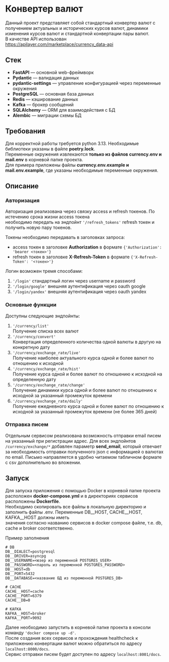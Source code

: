# Конвертер валют
Данный проект представляет собой стандартный конвертер валют с получением актуальных и исторических курсов валют, динамики изменения курсов валют и стандартной конвертации пары валют.\
В качестве API использован https://apilayer.com/marketplace/currency_data-api
## Стек
- **FastAPI** — основной web-фреймворк
- **Pydantic** — валидация данных
- **pydantic-settings** — управление конфигурацией через переменные окружения
- **PostgreSQL** — основная база данных
- **Redis** — кэширование данных
- **Kafka** — брокер сообщений
- **SQLAlchemy** — ORM для взаимодействия с БД
- **Alembic** — миграции схемы БД
## Требования
Для корректной работы требуется python 3.13. Необходимые библиотеки указаны в файле **poetry.lock**.\
Переменные окружения извлекаются **только из файлов currency.env и mail.env** в корневой папке проекта.\
Для примера приложены файлы **currency.env.example и mail.env.example**, где указаны необходимые переменные окружения.
## Описание
### Авторизация
Авторизация реализована через связку access и refresh токенов. По истечению срока жизни access токена\
необходимо передать на эндпойнт `'/refresh_tokens'` refresh токен и получить новую пару токенов.

Токены необходимо передавать в заголовках запроса:
- access токен в заголовке **Authorization** в формате `{'Authorization': 'bearer <токен>'}`
- refresh токен в заголовке **X-Refresh-Token** в формате `{'X-Refresh-Token': '<токен>'}`

Логин возможен тремя способами:
1. `'/login'` стандартный логин через username и password
2. `'/login/google'` внешняя аутентификация через oauth google
3. `'/login/yandex'` внешняя аутентификация через oauth yandex
### Основные функции
Доступны следующие эндпойнты:
1. `'/currency/list'`\
   Получение списка всех валют
2. `'/currency/convert'`\
   Конвертация определенного количества одной валюты в другую на конкретную дату
3. `'/currency/exchange_rate/live'`\
   Получение наиболее актуального курса одной и более валют по отношению к исходной
4. `'/currency/exchange_rate/hist'`\
   Получение курса одной и более валют по отношению к исходной на определенную дату
5. `'/currency/exchange_rate/change'`\
   Получение динамики курса одной и более валют по отношению к исходной за указанный промежуток времени
6. `'/currency/exchange_rate/daily'`\
    Получение ежедневного курса одной и более валют по отношению к исходной за указанный промежуток времени (не более 365 дней)
### Отправка писем
Отдельным сервисом реализована возможность отправки email писем на указанный при регистрации адрес. Для всех эндпойнтов
`/currency/exchange/*` добавлен параметр **send_email**, который отвечает за необходимость отправки полученного json
с информацией о валютах по email. Письмо направляется в удобно читаемом табличном формате с csv дополнительно во вложении.

## Запуск

Для запуска приложения с помощью Docker в корневой папке проекта расположен **docker-compose.yml** и в директориях сервисов расположены **Dockerfile**.\
Необходимо скопировать все файлы в локальную директорию и заполнить файлы .env. Переменные DB__HOST, CACHE__HOST, KAFKA__HOST должны иметь\
значения согласно названию сервисов в docker compose файле, т.е. db, cache и broker соответственно.

Пример заполнения
```
# DB
DB__DIALECT=postgresql
DB__DRIVER=asyncpg
DB__USERNAME=<юзер из переменной POSTGRES_USER>
DB__PASSWORD=<пароль из переменной POSTGRES_PASSWORD>
DB__HOST=db
DB__PORT=5432
DB__DATABASE=<название БД из переменной POSTGRES_DB>

# CACHE
CACHE__HOST=cache
CACHE__PORT=6379
CACHE__DB=0

# KAFKA
KAFKA__HOST=broker
KAFKA__PORT=9092
```
Далее необходимо запустить в корневой папке проекта в консоли команду `'docker compose up -d'`.\
После создания всех сервисов и прохождения healthcheck к приложению конвертации валют можно обратиться по адресу `localhost:8000/docs`.\
Сервис отправки писем будет доступен по адресу `localhost:8001/docs`.
